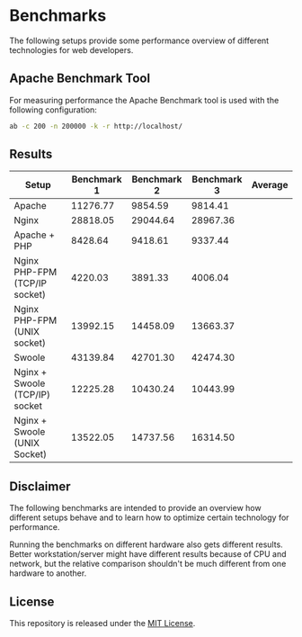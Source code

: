 # Benchmarks

The following setups provide some performance overview of different technologies
for web developers.

## Apache Benchmark Tool

For measuring performance the Apache Benchmark tool is used with the following
configuration:

```bash
ab -c 200 -n 200000 -k -r http://localhost/
```

## Results

| Setup                          | Benchmark 1 | Benchmark 2 | Benchmark 3  | Average |
|--------------------------------|-------------|-------------|--------------|---------|
| Apache                         | 11276.77    | 9854.59     | 9814.41      |         |
| Nginx                          | 28818.05    | 29044.64    | 28967.36     |         |
| Apache + PHP                   | 8428.64     | 9418.61     | 9337.44      |         |
| Nginx PHP-FPM (TCP/IP socket)  | 4220.03     | 3891.33     | 4006.04      |         |
| Nginx PHP-FPM (UNIX socket)    | 13992.15    | 14458.09    | 13663.37     |         |
| Swoole                         | 43139.84    | 42701.30    | 42474.30     |         |
| Nginx + Swoole (TCP/IP) socket | 12225.28    | 10430.24    | 10443.99     |         |
| Nginx + Swoole (UNIX Socket)   | 13522.05    | 14737.56    | 16314.50     |         |

## Disclaimer

The following benchmarks are intended to provide an overview how different setups
behave and to learn how to optimize certain technology for performance.

Running the benchmarks on different hardware also gets different results. Better
workstation/server might have different results because of CPU and network, but
the relative comparison shouldn't be much different from one hardware to another.

## License

This repository is released under the [MIT License](LICENSE).
